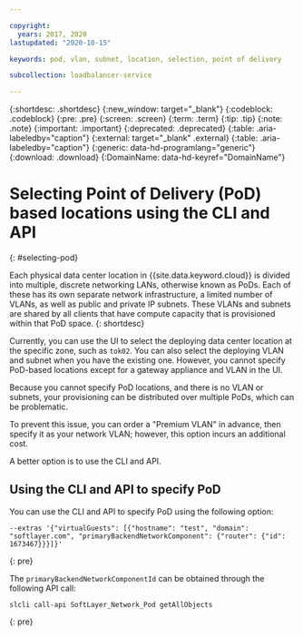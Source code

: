 ```yaml
---

copyright:
  years: 2017, 2020
lastupdated: "2020-10-15"

keywords: pod, vlan, subnet, location, selection, point of delivery

subcollection: loadbalancer-service

---
```


{:shortdesc: .shortdesc}
{:new_window: target="_blank"}
{:codeblock: .codeblock}
{:pre: .pre}
{:screen: .screen}
{:term: .term}
{:tip: .tip}
{:note: .note}
{:important: .important}
{:deprecated: .deprecated}
{:table: .aria-labeledby="caption"}
{:external: target="_blank" .external}
{:table: .aria-labeledby="caption"}
{:generic: data-hd-programlang="generic"}
{:download: .download}
{:DomainName: data-hd-keyref="DomainName"}

# Selecting Point of Delivery (PoD) based locations using the CLI and API
{: #selecting-pod}

Each physical data center location in {{site.data.keyword.cloud}} is divided into multiple, discrete networking LANs, otherwise known as PoDs. Each of these has its own separate network infrastructure, a limited number of VLANs, as well as public and private IP subnets. These VLANs and subnets are shared by all clients that have compute capacity that is provisioned within that PoD space.
{: shortdesc}

Currently, you can use the UI to select the deploying data center location at the specific zone, such as `tok02`. You can also select the deploying VLAN and subnet when you have the existing one. However, you cannot specify PoD-based locations except for a gateway appliance and VLAN in the UI.

Because you cannot specify PoD locations, and there is no VLAN or subnets, your provisioning can be distributed over multiple PoDs, which can be problematic. 

To prevent this issue, you can order a "Premium VLAN" in advance, then specify it as your network VLAN; however, this option incurs an additional cost. 

A better option is to use the CLI and API.

## Using the CLI and API to specify PoD

You can use the CLI and API to specify PoD using the following option:

```
--extras '{"virtualGuests": [{"hostname": "test", "domain": "softlayer.com", "primaryBackendNetworkComponent": {"router": {"id": 1673467}}}]}'
```
{: pre}

The `primaryBackendNetworkComponentId` can be obtained through the following API call:

```
slcli call-api SoftLayer_Network_Pod getAllObjects
```
{: pre}
